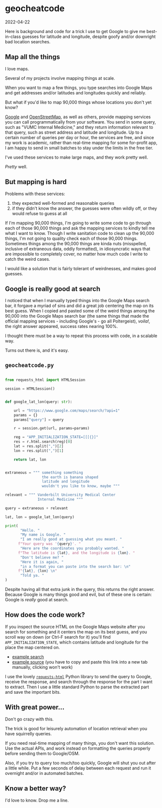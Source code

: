 # geocheatcode

<time id="post-date">2022-04-22</time>

<p id="post-excerpt">
Here is background and code
for a trick I use to get
Google to give me best-in-class guesses 
for latitude and longitude,
despite goofy and/or downright bad location searches.
</p>

## Map all the things

I love maps.

Several of my projects involve mapping things at scale.

When you want to map a few things,
you type searches into Google Maps
and get addresses and/or latitudes and longitudes
quickly and reliably.

But what if you'd like to map 90,000 things
whose locations you don't yet know?

[Google](https://developers.google.com/maps) 
and 
[OpenStreetMap](https://www.openstreetmap.org/), 
as well as others,
provide mapping services
you can call programmatically from your software.
You send in some query, 
such as "VUMC Internal Medicine,"
and they return information
relevant to that query,
such as street address and 
latitude and longitude.
Up to a certain number of queries per day or hour, 
the services are free, 
and since my work is academic,
rather than real-time mapping for some
for-profit app, 
I am happy to send in small batches
to stay under the limits in the free tier.

I've used these services to make large maps,
and they work pretty well. 

*Pretty* well.

## But mapping is hard

Problems with these services:

1. they expected well-formed and reasonable queries
2. if they didn't know the answer, the guesses were often wildly off, or they would refuse to guess at all

If I'm mapping 90,000 things,
I'm going to write some code 
to go through each of those 90,000 things
and ask the mapping services 
to kindly tell me what I want to know.
Though I write sanitation code to clean up the 90,000 things,
I'm not going to quality check each of those 90,000 things.
Sometimes things among the 90,000 things are kinda nuts
(misspelled, inclusive of extraneous data, oddly formatted),
in idiosyncratic ways that are impossible to completely cover,
no matter how much code I write to catch the weird cases.

I would like a solution that is fairly tolerant of weirdnesses,
and makes good guesses.

## Google is really good at search

I noticed that when I manually typed things 
into the Google Maps search bar,
it forgave a myriad of sins
and did a great job centering the map on its best guess.
When I copied and pasted some of the weird things among the 90,000
into the Google Maps search bar
(the same things that made the 
official mapping services - including Google's - 
go all Poltergeist),
*voila!*, the right answer appeared,
success rates nearing 100%.

I thought there must be a way to repeat this process with code,
in a scalable way.

Turns out there is, and it's easy.

## `geocheatcode.py`

```python

from requests_html import HTMLSession

session = HTMLSession()


def google_lat_lon(query: str):

    url = "https://www.google.com/maps/search/?api=1"
    params = {}
    params["query"] = query

    r = session.get(url, params=params)

    reg = "APP_INITIALIZATION_STATE=[[[{}]"
    res = r.html.search(reg)[0]
    lat = res.split(",")[2]
    lon = res.split(",")[1]

    return lat, lon


extraneous = """ something something
                 the earth is banana shaped
                 latitude and longitude 
                 wouldn't you like to know, maybe """

relevant = """ Vanderbilt University Medical Center 
               Internal Medicine """

query = extraneous + relevant

lat, lon = google_lat_lon(query)

print( 
       "Hello. "
       "My name is Google. "
       "I am really good at guessing what you meant. "
      f"Your query was '{query}'. "
       "Here are the coordinates you probably wanted. "
      f"The latitude is {lat}, and the longitude is {lon}. "
       "Don't believe me? "
       "Here it is again, "
       "in a format you can paste into the search bar: \n"
      f"{lat}, {lon} \n"
       "Told ya. "
)

```

Despite having all that extra junk in the query,
this returns the right answer. 
Because Google is many things good and evil,
but of these one is certain: 
Google is *really* good at search.

## How does the code work?

If you inspect the source HTML
on the Google Maps website 
after you search for something
and it centers the map on its best guess, 
and you scroll way on down (or Ctrl-F search for it)
you'll find `APP_INITIALIZATION_STATE`, which contains
latitude and longitude for the place the map centered on.

- [example search](https://www.google.com/maps?q=something+whose+latitude+and+longitude+you+would+like+to+know,+maybe+VUMC+Internal+Medicine)
- [example source](view-source:https://www.google.com/maps/search/something+whose+latitude+and+longitude+you+would+like+to+know,+maybe+VUMC+Internal+Medicine/) (you have to copy and paste this link into a new tab manually, clicking won't work)

I use the lovely 
[`requests-html`](https://docs.python-requests.org/projects/requests-html/en/latest/) 
Python library
to send the query to Google,
receive the response,
and search through the response for the part I want to extract.
Then I use a little standard Python 
to parse the extracted part and save the important bits.

## With great power...

Don't go crazy with this. 

The trick is good for 
leisurely automation 
of location retrieval
when you have squirrelly queries.

If you need real-time mapping of many things,
you don't want this solution.
Use the actual APIs, 
and work instead on formatting the queries properly
before sending them to Google/OSM.

Also, if you try to query too much/too quickly,
Google will shut you out after a little while.
Put a few seconds of delay between each request 
and run it overnight and/or in automated batches.

## Know a better way?

I'd love to know. Drop me a line.
